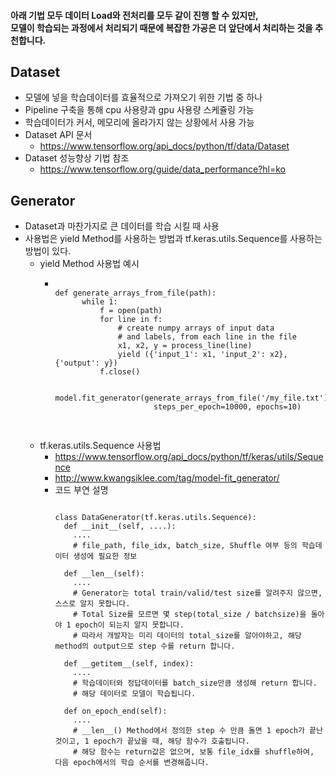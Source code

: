 #### 아래 기법 모두 데이터 Load와 전처리를 모두 같이 진행 할 수 있지만, <br/>모델이 학습되는 과정에서 처리되기 때문에 복잡한 가공은 더 앞단에서 처리하는 것을 추천합니다.

## Dataset

- 모델에 넣을 학습데이터를 효율적으로 가져오기 위한 기법 중 하나
- Pipeline 구축을 통해 cpu 사용량과 gpu 사용량 스케쥴링 가능
- 학습데이터가 커서, 메모리에 올라가지 않는 상황에서 사용 가능
- Dataset API 문서
  - https://www.tensorflow.org/api_docs/python/tf/data/Dataset 
- Dataset 성능향상 기법 참조
  - https://www.tensorflow.org/guide/data_performance?hl=ko


## Generator

- Dataset과 마찬가지로 큰 데이터를 학습 시킬 때 사용
- 사용법은 yield Method를 사용하는 방법과 tf.keras.utils.Sequence를 사용하는 방법이 있다.
  - yield Method 사용법 예시
    - <pre>
      <code>
      def generate_arrays_from_file(path):
            while 1:
                f = open(path)
                for line in f:
                    # create numpy arrays of input data
                    # and labels, from each line in the file
                    x1, x2, y = process_line(line)
                    yield ({'input_1': x1, 'input_2': x2}, {'output': y})
                f.close()

        model.fit_generator(generate_arrays_from_file('/my_file.txt'),
                            steps_per_epoch=10000, epochs=10)
        </code>
        </pre>
  - tf.keras.utils.Sequence 사용법
    - https://www.tensorflow.org/api_docs/python/tf/keras/utils/Sequence
    - http://www.kwangsiklee.com/tag/model-fit_generator/
    - 코드 부연 설명
      <pre>
      <code>
      class DataGenerator(tf.keras.utils.Sequence):
        def __init__(self, ....):
          ....
          # file_path, file_idx, batch_size, Shuffle 여부 등의 학습데이터 생성에 필요한 정보 
          
        def __len__(self):
          ....
          # Generator는 total train/valid/test size를 알려주지 않으면, 스스로 알지 못합니다.
          # Total Size를 모르면 몇 step(total_size / batchsize)을 돌아야 1 epoch이 되는지 알지 못합니다.
          # 따라서 개발자는 미리 데이터의 total_size를 알아야하고, 해당 method의 output으로 step 수를 return 합니다.
            
        def __getitem__(self, index):
          ....
          # 학습데이터와 정답데이터를 batch_size만큼 생성해 return 합니다.
          # 해당 데이터로 모델이 학습됩니다.
        
        def on_epoch_end(self):
          ....
          # __len__() Method에서 정의한 step 수 만큼 돌면 1 epoch가 끝난 것이고, 1 epoch가 끝났을 때, 해당 함수가 호출됩니다.
          # 해당 함수는 return값은 없으며, 보통 file_idx를 shuffle하여, 다음 epoch에서의 학습 순서를 변경해줍니다.
          
      </code>
      </pre>
